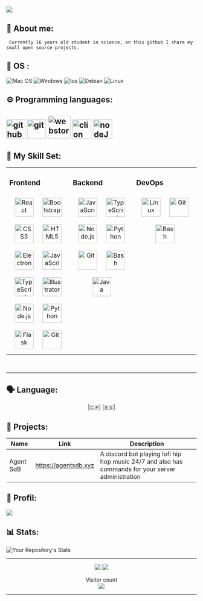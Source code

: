 
<h1><img src="https://readme-typing-svg.herokuapp.com?font=&color=%23F7B365&height=30&lines=%F0%9F%91%8B+Hi+there!;+I'm+Yuji"/></h1>


##  🔭 About me:
```
 Currently 16 years old student in science, on this github I share my small open source projects.
```
## 🔧 OS :
 ![Mac OS](https://img.shields.io/badge/mac%20os-000000?style=for-the-badge&logo=macos&logoColor=F0F0F0)
 ![Windows](https://img.shields.io/badge/Windows-0078D6?style=for-the-badge&logo=windows&logoColor=white)
 ![Ios](https://img.shields.io/badge/iOS-000000?style=for-the-badge&logo=ios&logoColor=white)
 ![Debian](https://img.shields.io/badge/Debian-A81D33?style=for-the-badge&logo=debian&logoColor=white)
 ![Linux](https://img.shields.io/badge/Linux-orange?style=for-the-badge&logo=linux&logoColor=white)


## ⚙️ Programming languages:

 [<img alt="github" width="50px" src="https://raw.githubusercontent.com/coderjojo/coderjojo/master/img/github.svg"/>](https://github.com)
 [<img alt="git" width="50px" src="https://iconape.com/wp-content/png_logo_vector/git-icon.png"/>](https://git-scm.com/)
 [<img alt="webstorm" width="60px" src="https://cdn.freebiesupply.com/logos/thumbs/2x/webstorm-icon-logo.png"/>](https://www.jetbrains.com/webstorm/)
 [<img alt="clion" width="50px" src="https://cdn.worldvectorlogo.com/logos/clion-1.svg"/>](https://www.jetbrains.com/clion/)
 [<img alt="nodeJS" width="50px" src="https://cdn.iconscout.com/icon/free/png-512/node-js-1-1174935.png"/>](https://nodejs.org/en/)
---

## 🎯 My Skill Set:  
<table><tr><td valign="top" width="33%">



### Frontend  
<div align="center">  
<img style="margin: 10px" src="https://profilinator.rishav.dev/skills-assets/react-original-wordmark.svg" alt="React" height="50" />  
<img style="margin: 10px" src="https://profilinator.rishav.dev/skills-assets/bootstrap-plain.svg" alt="Bootstrap" height="50" />  
<img style="margin: 10px" src="https://profilinator.rishav.dev/skills-assets/css3-original-wordmark.svg" alt="CSS3" height="50" />  
<img style="margin: 10px" src="https://profilinator.rishav.dev/skills-assets/html5-original-wordmark.svg" alt="HTML5" height="50" />  
<img style="margin: 10px" src="https://profilinator.rishav.dev/skills-assets/electron-original.svg" alt="Electron" height="50" />  
<img style="margin: 10px" src="https://profilinator.rishav.dev/skills-assets/javascript-original.svg" alt="JavaScript" height="50" />  
<img style="margin: 10px" src="https://profilinator.rishav.dev/skills-assets/typescript-original.svg" alt="TypeScript" height="50" />  
<img style="margin: 10px" src="https://profilinator.rishav.dev/skills-assets/adobe_illustrator-icon.svg" alt="Illustrator" height="50" />  
<img style="margin: 10px" src="https://profilinator.rishav.dev/skills-assets/nodejs-original-wordmark.svg" alt="Node.js" height="50" />  
<img style="margin: 10px" src="https://profilinator.rishav.dev/skills-assets/python-original.svg" alt="Python" height="50" />  
<img style="margin: 10px" src="https://profilinator.rishav.dev/skills-assets/flask.png" alt="Flask" height="50" />  
<img style="margin: 10px" src="https://profilinator.rishav.dev/skills-assets/git-scm-icon.svg" alt="Git" height="50" />  
</div>

</td><td valign="top" width="33%">
  
  
  

### Backend  
<div align="center">  
<img style="margin: 10px" src="https://profilinator.rishav.dev/skills-assets/javascript-original.svg" alt="JavaScript" height="50" />  
<img style="margin: 10px" src="https://profilinator.rishav.dev/skills-assets/typescript-original.svg" alt="TypeScript" height="50" />  
<img style="margin: 10px" src="https://profilinator.rishav.dev/skills-assets/nodejs-original-wordmark.svg" alt="Node.js" height="50" />  
<img style="margin: 10px" src="https://profilinator.rishav.dev/skills-assets/python-original.svg" alt="Python" height="50" />  
<img style="margin: 10px" src="https://profilinator.rishav.dev/skills-assets/git-scm-icon.svg" alt="Git" height="50" />  
<img style="margin: 10px" src="https://profilinator.rishav.dev/skills-assets/gnu_bash-icon.svg" alt="Bash" height="50" />  
<img style="margin: 10px" src="https://profilinator.rishav.dev/skills-assets/java-original-wordmark.svg" alt="Java" height="50" />  
</div>

</td><td valign="top" width="33%">



### DevOps  
<div align="center">  
<img style="margin: 10px" src="https://profilinator.rishav.dev/skills-assets/linux-original.svg" alt="Linux" height="50" />  
<img style="margin: 10px" src="https://profilinator.rishav.dev/skills-assets/git-scm-icon.svg" alt="Git" height="50" />  
<img style="margin: 10px" src="https://profilinator.rishav.dev/skills-assets/gnu_bash-icon.svg" alt="Bash" height="50" />  
</div>

</td></tr></table>  

<br/>  

---

## 🗣️ Language:

<p align="center">
|🇨🇵| |🇪🇸| 
</p> 


## 🚩 Projects:
  | Name             | Link                              | Description                                                            |
  |------------------|-----------------------------------|------------------------------------------------------------------------|
  | Agent SdB       | https://agentsdb.xyz            | A discord bot playing lofi hip hop music 24/7 and also has commands for your server administration
          
## 👤 Profil:

<img src="https://discord.c99.nl/widget/theme-2/1011351087669854208.png">

## 📊 Stats:

![Your Repository's Stats](https://github-readme-stats.vercel.app/api/top-langs/?username=FribourgMA&theme=tokyonight)

---
<p align="center">
  <img src="https://img.shields.io/github/followers/FribourgMA?style=social">
  <img src="https://img.shields.io/github/stars/FribourgMA?style=social">
  

<p align="center"> 
  Visitor count<br>
  <img src="https://profile-counter.glitch.me/khddev/count.svg" />
</p>

---

